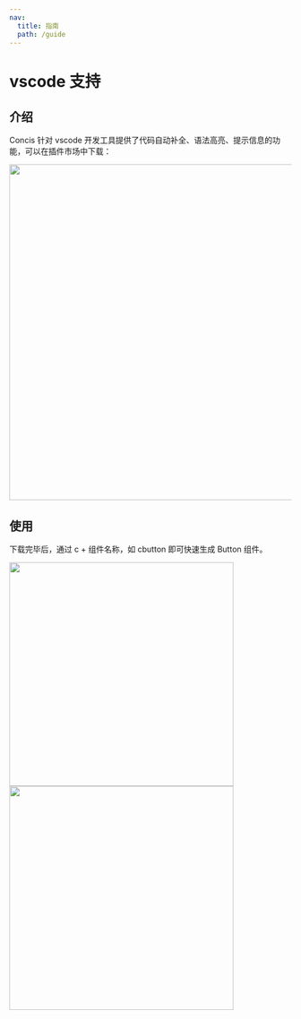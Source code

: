 ```yaml
---
nav:
  title: 指南
  path: /guide
---
```


# vscode 支持

## 介绍

Concis 针对 vscode 开发工具提供了代码自动补全、语法高亮、提示信息的功能，可以在插件市场中下载：

<img src="http://concis.org.cn/images/vscode.plugin.jpg" height="600" />

## 使用

下载完毕后，通过 c + 组件名称，如 cbutton 即可快速生成 Button 组件。

<img src="http://concis.org.cn/images/vscode-demo1.jpg" height="400" />

<img src="http://concis.org.cn/images/vscode-demo2.jpg" height="400" />
